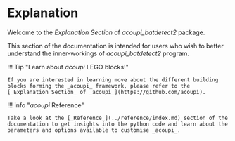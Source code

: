 # Explanation

Welcome to the _Explanation Section_ of _acoupi_batdetect2_ package.

This section of the documentation is intended for users who wish to better understand the inner-workings of _acoupi_batdetect2_ program.

!!! Tip "Learn about _acoupi_ LEGO blocks!"

    If you are interested in learning move about the different building blocks forming the _acoupi_ framework, please refer to the [_Explanation Section_ of _acoupi_](https://github.com/acoupi).  

!!! info "_acoupi_ Reference"

    Take a look at the [_Reference_](../reference/index.md) section of the documentation to get insights into the python code and learn about the parameters and options available to customise _acoupi_.